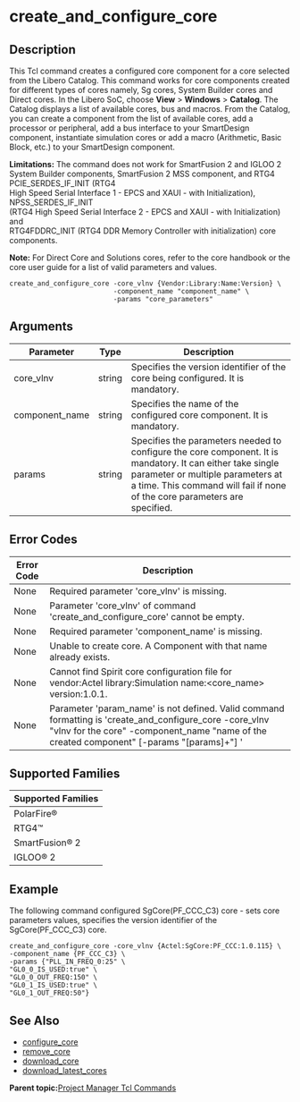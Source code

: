 # create\_and\_configure\_core

## Description

This Tcl command creates a configured core component for a core selected from the Libero Catalog. This command works for core components created for different types of cores namely, Sg cores, System Builder cores and Direct cores. In the Libero SoC, choose **View** &gt; **Windows** &gt; **Catalog**. The Catalog displays a list of available cores, bus and macros. From the Catalog, you can create a component from the list of available cores, add a processor or peripheral, add a bus interface to your SmartDesign component, instantiate simulation cores or add a macro \(Arithmetic, Basic Block, etc.\) to your SmartDesign component.

**Limitations:** The command does not work for SmartFusion 2 and IGLOO 2<br /> System Builder components, SmartFusion 2 MSS component, and RTG4 PCIE\_SERDES\_IF\_INIT \(RTG4<br /> High Speed Serial Interface 1 - EPCS and XAUI - with Initialization\), NPSS\_SERDES\_IF\_INIT<br /> \(RTG4 High Speed Serial Interface 2 - EPCS and XAUI - with Initialization\) and<br /> RTG4FDDRC\_INIT \(RTG4 DDR Memory Controller with initialization\) core components.

**Note:** For Direct Core and Solutions cores, refer to the core handbook or the core user guide for a list of valid parameters and values.

```
create_and_configure_core -core_vlnv {Vendor:Library:Name:Version} \
                          -component_name "component_name" \
                          -params "core_parameters"
```

## Arguments

|Parameter|Type|Description|
|---------|----|-----------|
|core\_vlnv|string|Specifies the version identifier of the core being configured. It is mandatory.|
|component\_name|string|Specifies the name of the configured core component. It is mandatory.|
|params|string|Specifies the parameters needed to configure the core component. It is mandatory. It can either take single parameter or multiple parameters at a time. This command will fail if none of the core parameters are specified.|

## Error Codes

|Error Code|Description|
|----------|-----------|
|None|Required parameter 'core\_vlnv' is missing.|
|None|Parameter 'core\_vlnv' of command 'create\_and\_configure\_core' cannot be empty.|
|None|Required parameter 'component\_name' is missing.|
|None|Unable to create core. A Component with that name already exists.|
|None|Cannot find Spirit core configuration file for vendor:Actel library:Simulation name:&lt;core\_name&gt; version:1.0.1.|
|None|Parameter 'param\_name' is not defined. Valid command formatting is 'create\_and\_configure\_core -core\_vlnv "vlnv for the core" -component\_name "name of the created component" \[-params "\[params\]+"\] '|

## Supported Families

|Supported Families|
|------------------|
|PolarFire®|
|RTG4™|
|SmartFusion® 2|
|IGLOO® 2|

## Example

The following command configured SgCore\(PF\_CCC\_C3\) core - sets core parameters values, specifies the version identifier of the SgCore\(PF\_CCC\_C3\) core.

```
create_and_configure_core -core_vlnv {Actel:SgCore:PF_CCC:1.0.115} \
-component_name {PF_CCC_C3} \
-params {"PLL_IN_FREQ_0:25" \
"GL0_0_IS_USED:true" \
"GL0_0_OUT_FREQ:150" \
"GL0_1_IS_USED:true" \
"GL0_1_OUT_FREQ:50"}
```

## See Also

-   [configure\_core](GUID-57EB91A2-2781-47C9-95DB-32A2EFD56AF3.md)
-   [remove\_core](GUID-08013E53-1886-4EAF-A0A9-12CC4959EEF9.md)
-   [download\_core](GUID-6792D48C-EE9C-4C31-B4BD-CECFB4366FB5.md)
-   [download\_latest\_cores](GUID-6A9D5996-EBF2-4FBA-8A35-1A82822441FD.md)

**Parent topic:**[Project Manager Tcl Commands](GUID-CE445F8D-419D-434B-9288-A0005F280E89.md)

